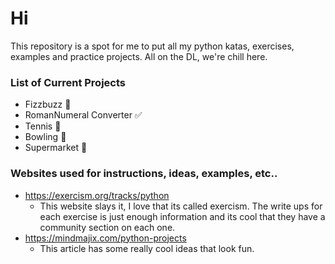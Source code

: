 # Hi

This repository is a spot for me to put all my python katas, exercises, examples and practice projects. All on the DL, we're chill here.

### List of Current Projects

+ Fizzbuzz :speech_balloon:
+ RomanNumeral Converter :white_check_mark:
+ Tennis :speech_balloon:
+ Bowling :speech_balloon:
+ Supermarket :speech_balloon:

### Websites used for instructions, ideas, examples, etc.. 

- https://exercism.org/tracks/python
    - This website slays it, I love that its called exercism. The write ups for each exercise is just enough information and its cool that they have a community section on each one. 
- https://mindmajix.com/python-projects
    - This article has some really cool ideas that look fun. 




